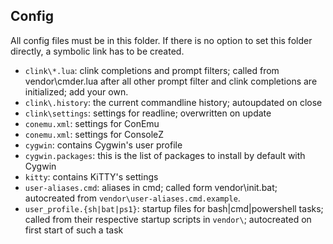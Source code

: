 ## Config

All config files must be in this folder. If there is no option to set this folder directly,
a symbolic link has to be created.

* `clink\*.lua`: clink completions and prompt filters; called from vendor\cmder.lua
  after all other prompt filter and clink completions are initialized; add your own.
* `clink\.history`: the current commandline history; autoupdated on close
* `clink\settings`: settings for readline; overwritten on update
* `conemu.xml`: settings for ConEmu
* `conemu.xml`: settings for ConsoleZ
* `cygwin`: contains Cygwin's user profile
* `cygwin.packages`: this is the list of packages to install by default with Cygwin
* `kitty`: contains KiTTY's settings
* `user-aliases.cmd`: aliases in cmd; called form vendor\init.bat;
  autocreated from `vendor\user-aliases.cmd.example`.
* `user_profile.{sh|bat|ps1}`: startup files for bash|cmd|powershell tasks; called from their
  respective startup scripts in `vendor\`; autocreated on first start of such a task
